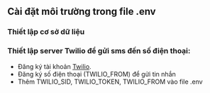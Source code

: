 ## Cài đặt môi trường trong file .env

### Thiết lập cơ sở dữ liệu
### Thiết lập server Twilio để gửi sms đến số điện thoại:
  - Đăng ký tài khoản [Twilio](https://www.twilio.com).
  - Đăng ký số điện thoại (TWILIO_FROM) để gửi tin nhắn
  - Thêm TWILIO_SID, TWILIO_TOKEN, TWILIO_FROM vào file .env
